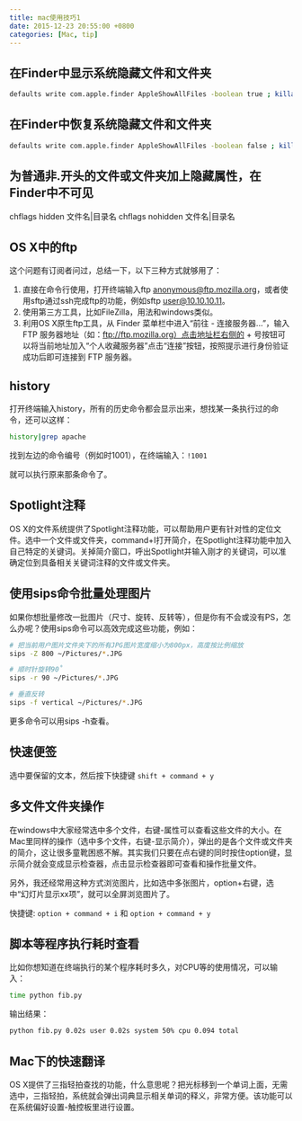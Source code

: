 ```yaml
---
title: mac使用技巧1
date: 2015-12-23 20:55:00 +0800
categories: [Mac, tip]
---
```


## 在Finder中显示系统隐藏文件和文件夹
```bash
defaults write com.apple.finder AppleShowAllFiles -boolean true ; killall Finder
```


## 在Finder中恢复系统隐藏文件和文件夹
```bash
defaults write com.apple.finder AppleShowAllFiles -boolean false ; killall Finder
```


## 为普通非.开头的文件或文件夹加上隐藏属性，在Finder中不可见
chflags hidden 文件名|目录名
chflags nohidden 文件名|目录名


## OS X中的ftp

这个问题有订阅者问过，总结一下，以下三种方式就够用了：

1. 直接在命令行使用，打开终端输入ftp anonymous@ftp.mozilla.org，或者使用sftp通过ssh完成ftp的功能，例如sftp user@10.10.10.11。
2. 使用第三方工具，比如FileZilla，用法和windows类似。
3. 利用OS X原生ftp工具，从 Finder 菜单栏中进入“前往 - 连接服务器...”，输入 FTP 服务器地址（如：ftp://ftp.mozilla.org）点击地址栏右侧的 + 号按钮可以将当前地址加入“个人收藏服务器”点击“连接”按钮，按照提示进行身份验证成功后即可连接到 FTP 服务器。

## history

打开终端输入history，所有的历史命令都会显示出来，想找某一条执行过的命令，还可以这样：
```bash
history|grep apache
```

找到左边的命令编号（例如时1001），在终端输入：`!1001`

就可以执行原来那条命令了。


## Spotlight注释

OS X的文件系统提供了Spotlight注释功能，可以帮助用户更有针对性的定位文件。选中一个文件或文件夹，command+I打开简介，在Spotlight注释功能中加入自己特定的关键词。关掉简介窗口，呼出Spotlight并输入刚才的关键词，可以准确定位到具备相关关键词注释的文件或文件夹。


## 使用sips命令批量处理图片

如果你想批量修改一批图片（尺寸、旋转、反转等），但是你有不会或没有PS，怎么办呢？使用sips命令可以高效完成这些功能，例如：

```bash
# 把当前用户图片文件夹下的所有JPG图片宽度缩小为800px，高度按比例缩放
sips -Z 800 ~/Pictures/*.JPG

# 顺时针旋转90˚
sips -r 90 ~/Pictures/*.JPG

# 垂直反转
sips -f vertical ~/Pictures/*.JPG
```

更多命令可以用sips -h查看。


## 快速便签

选中要保留的文本，然后按下快捷键 `shift + command + y`


## 多文件文件夹操作

在windows中大家经常选中多个文件，右键-属性可以查看这些文件的大小。在Mac里同样的操作（选中多个文件，右键-显示简介），弹出的是各个文件或文件夹的简介，这让很多童靴困惑不解。其实我们只要在点右键的同时按住option键，显示简介就会变成显示检查器，点击显示检查器即可查看和操作批量文件。

另外，我还经常用这种方式浏览图片，比如选中多张图片，option+右键，选中“幻灯片显示xx项”，就可以全屏浏览图片了。

快捷键: `option + command + i` 和 `option + command + y`


## 脚本等程序执行耗时查看

比如你想知道在终端执行的某个程序耗时多久，对CPU等的使用情况，可以输入：
```bash
time python fib.py
```
输出结果：
```bash
python fib.py 0.02s user 0.02s system 50% cpu 0.094 total
```


## Mac下的快速翻译

OS X提供了三指轻拍查找的功能，什么意思呢？把光标移到一个单词上面，无需选中，三指轻拍，系统就会弹出词典显示相关单词的释义，非常方便。该功能可以在系统偏好设置-触控板里进行设置。
